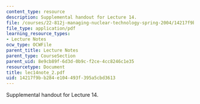 ```yaml
---
content_type: resource
description: Supplemental handout for Lecture 14.
file: /courses/22-812j-managing-nuclear-technology-spring-2004/14217f9bb284e104493f395a5cbd3613_lec14note_2.pdf
file_type: application/pdf
learning_resource_types:
- Lecture Notes
ocw_type: OCWFile
parent_title: Lecture Notes
parent_type: CourseSection
parent_uid: 8e9cb89f-6d3d-0b9c-f2ce-4cc8246c1e35
resourcetype: Document
title: lec14note_2.pdf
uid: 14217f9b-b284-e104-493f-395a5cbd3613
---
```

Supplemental handout for Lecture 14.

